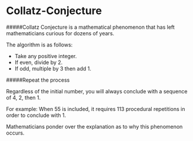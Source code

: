 # Collatz-Conjecture

#####Collatz Conjecture is a mathematical phenomenon that has left mathematicians curious for dozens of years. 

The algorithm is as follows: 
- Take any positive integer. 
- If even, divide by 2. 
- If odd, multiple by 3 then add 1. 

#####Repeat the process

Regardless of the initial number, you will always conclude with a sequence of 4, 2, then 1.

For example: When 55 is included, it requires 113 procedural repetitions in order to conclude with 1. 

Mathematicians ponder over the explanation as to why this phenomenon occurs. 
